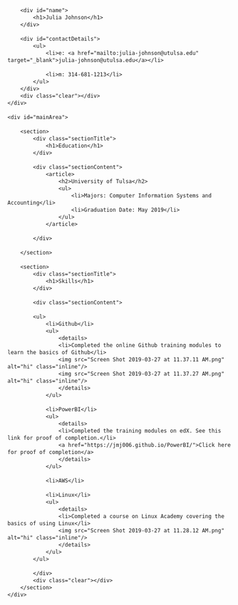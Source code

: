 <html>
<head>
<title>Julia Johnson - Technical Resume</title>

</head>
<body id="top">
<div id="cv" class="instaFade">
	<div class="mainDetails">
		

		<div id="name">
			<h1>Julia Johnson</h1>
		</div>
		
		<div id="contactDetails">
			<ul>
				<li>e: <a href="mailto:julia-johnson@utulsa.edu" target="_blank">julia-johnson@utulsa.edu</a></li>
				
				<li>m: 314-681-1213</li>
			</ul>
		</div>
		<div class="clear"></div>
	</div>
	
	<div id="mainArea">
		
		<section>
			<div class="sectionTitle">
				<h1>Education</h1>
			</div>
			
			<div class="sectionContent">
				<article>
					<h2>University of Tulsa</h2>
					<ul>
						<li>Majors: Computer Information Systems and Accounting</li>
						<li>Graduation Date: May 2019</li>
					</ul>
				</article>
				
			</div>
			
		</section>
		
		<section>
			<div class="sectionTitle">
				<h1>Skills</h1>
			</div>
			
			<div class="sectionContent">
			
			<ul>
				<li>Github</li>
				<ul>
					<details>
					<li>Completed the online Github training modules to learn the basics of Github</li>
					<img src="Screen Shot 2019-03-27 at 11.37.11 AM.png" alt="hi" class="inline"/>
					<img src="Screen Shot 2019-03-27 at 11.37.27 AM.png" alt="hi" class="inline"/>
					</details>
				</ul>
					
				<li>PowerBI</li>
				<ul>
					<details>
					<li>Completed the training modules on edX. See this link for proof of completion.</li>
					<a href="https://jmj006.github.io/PowerBI/">Click here for proof of completion</a>
					</details>
				</ul>
		
				<li>AWS</li>
				
				<li>Linux</li>
				<ul>
					<details>
					<li>Completed a course on Linux Academy covering the basics of using Linux</li>
					<img src="Screen Shot 2019-03-27 at 11.28.12 AM.png" alt="hi" class="inline"/>
					</details>
				</ul>
			</ul>
				
			</div>
			<div class="clear"></div>
		</section>	
	</div>
</div>
</body>
</html>
